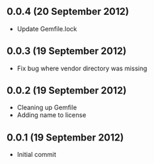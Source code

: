 ## 0.0.4 (20 September 2012)

  - Update Gemfile.lock

## 0.0.3 (19 September 2012)

  - Fix bug where vendor directory was missing

## 0.0.2 (19 September 2012)

  - Cleaning up Gemfile
  - Adding name to license

## 0.0.1 (19 September 2012)

  - Initial commit
